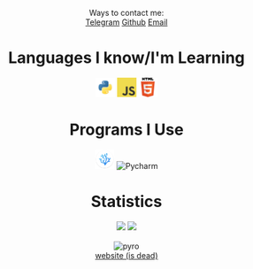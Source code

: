<p align="center">
   Ways to contact me:<br>
   <a href="https://t.me/Kabion">Telegram</a>
   <a href="https://github.com/Daybreak-keks">Github</a>
   <a href="mailto:exifeplaybox@protonmail.ch">Email</a>
</p>

<h1 align="center">Languages I know/I'm Learning</h1>
<p align="center">
    <img src="https://raw.githubusercontent.com/github/explore/80688e429a7d4ef2fca1e82350fe8e3517d3494d/topics/python/python.png" height="35" alt="python">
    <img src="https://raw.githubusercontent.com/github/explore/80688e429a7d4ef2fca1e82350fe8e3517d3494d/topics/javascript/javascript.png" height="35" alt="js">
    <img src="https://raw.githubusercontent.com/github/explore/80688e429a7d4ef2fca1e82350fe8e3517d3494d/topics/html/html.png" height="35" alt="html">
</p>

<h1 align="center">Programs I Use</h1>
<p align="center">
    <img src="https://raw.githubusercontent.com/VSCodium/vscodium/master/src/resources/linux/code.png" height="35" alt="VSCodium">
    <img src="https://upload.wikimedia.org/wikipedia/commons/thumb/1/1d/PyCharm_Icon.svg/512px-PyCharm_Icon.svg.png" height="35" alt="Pycharm">
</p>
<h1 align="center">Statistics</h1>
<p align="center">
    <img src="https://github-readme-stats.vercel.app/api?username=Kabsion&show_icons=true&theme=dracula&count_private=true&show_icons=true&include_all_commits=true" height="135">
    <img src="https://github-readme-stats.vercel.app/api/top-langs/?username=Kabsion&layout=compact&theme=dracula" height="135">
    <br><br>
    <img src="https://raw.githubusercontent.com/Daybreak-keks/Daybreak-keks/main/1.gif" alt="pyro" height="100">
    <br>
    <a href="https://daybreak-keks.github.io">website (is dead)</a>
</p>




